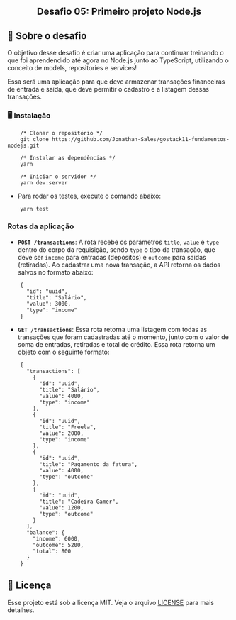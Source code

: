 <h2 align="center">
  Desafio 05: Primeiro projeto Node.js
</h2>

## 🚀 Sobre o desafio

O objetivo desse desafio é criar uma aplicação para continuar treinando o que foi aprendendido até agora no Node.js junto ao TypeScript, utilizando o conceito de models, repositories e services!

Essa será uma aplicação para que deve armazenar transações financeiras de entrada e saída, que deve permitir o cadastro e a listagem dessas transações.

### **🖥 Instalação**

```
    /* Clonar o repositório */
    git clone https://github.com/Jonathan-Sales/gostack11-fundamentos-nodejs.git

    /* Instalar as dependências */
    yarn

    /* Iniciar o servidor */
    yarn dev:server
```

- Para rodar os testes, execute o comando abaixo:

```
    yarn test
```

### **Rotas da aplicação**

- **`POST /transactions`**: A rota recebe os parâmetros `title`, `value` e `type` dentro do corpo da requisição, sendo `type` o tipo da transação, que deve ser `income` para entradas (depósitos) e `outcome` para saidas (retiradas). Ao cadastrar uma nova transação, a API retorna os dados salvos no formato abaixo:

```
    {
      "id": "uuid",
      "title": "Salário",
      "value": 3000,
      "type": "income"
    }
```

- **`GET /transactions`**: Essa rota retorna uma listagem com todas as transações que foram cadastradas até o momento, junto com o valor de soma de entradas, retiradas e total de crédito. Essa rota retorna um objeto com o seguinte formato:

```
    {
      "transactions": [
        {
          "id": "uuid",
          "title": "Salário",
          "value": 4000,
          "type": "income"
        },
        {
          "id": "uuid",
          "title": "Freela",
          "value": 2000,
          "type": "income"
        },
        {
          "id": "uuid",
          "title": "Pagamento da fatura",
          "value": 4000,
          "type": "outcome"
        },
        {
          "id": "uuid",
          "title": "Cadeira Gamer",
          "value": 1200,
          "type": "outcome"
        }
      ],
      "balance": {
        "income": 6000,
        "outcome": 5200,
        "total": 800
      }
    }
```

## **📝 Licença**

Esse projeto está sob a licença MIT. Veja o arquivo [LICENSE](https://github.com/Rocketseat/bootcamp-gostack-desafios/blob/master/desafio-01/LICENSE.md) para mais detalhes.

